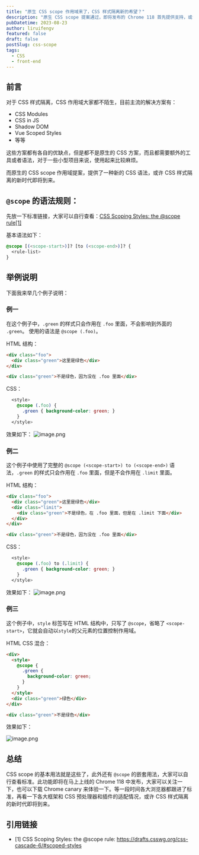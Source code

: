 ```yaml
---
title: "原生 CSS scope 作用域来了，CSS 样式隔离新的希望？"
description: "原生 CSS scope 提案通过，即将发布的 Chrome 118 首先提供支持，或许 CSS 样式隔离的新时代即将到来。"
pubDatetime: 2023-08-23
author: liruifengv
featured: false
draft: false
postSlug: css-scope
tags:
  - CSS
  - front-end
---
```


## 前言

对于 CSS 样式隔离，CSS 作用域大家都不陌生，目前主流的解决方案有：

- CSS Modules
- CSS in JS
- Shadow DOM
- Vue Scoped Styles
- 等等

这些方案都有各自的优缺点，但是都不是原生的 CSS 方案，而且都需要额外的工具或者语法，对于一些小型项目来说，使用起来比较麻烦。

而原生的 CSS scope 作用域提案，提供了一种新的 CSS 语法，或许 CSS 样式隔离的新时代即将到来。

## `@scope` 的语法规则：

先放一下标准链接，大家可以自行查看：[CSS Scoping Styles: the @scope rule[1]](https://drafts.csswg.org/css-cascade-6/#scoped-styles)

基本语法如下：

```css
@scope [(<scope-start>)]? [to (<scope-end>)]? {
  <rule-list>
}
```

## 举例说明

下面我来举几个例子说明：

### 例一

在这个例子中，`.green` 的样式只会作用在 `.foo` 里面，不会影响到外面的 `.green`。
使用的语法是 `@scope (.foo)`。

HTML 结构：

```html
<div class="foo">
  <div class="green">这里是绿色</div>
</div>

<div class="green">不是绿色，因为没在 .foo 里面</div>
```

CSS：

```css
  <style>
    @scope (.foo) {
      .green { background-color: green; }
    }
  </style>
```

效果如下：
![image.png](https://bucket.liruifengv.com/css-scope/p1.png)

### 例二

这个例子中使用了完整的 `@scope (<scope-start>) to (<scope-end>)` 语法，`.green` 的样式只会作用在 `.foo` 里面，但是不会作用在 `.limit` 里面。

HTML 结构：

```html
<div class="foo">
  <div class="green">这里是绿色</div>
  <div class="limit">
    <div class="green">不是绿色，在 .foo 里面，但是在 .limit 下面</div>
  </div>
</div>

<div class="green">不是绿色，因为没在 .foo 里面</div>
```

CSS：

```css
  <style>
    @scope (.foo) to (.limit) {
      .green { background-color: green; }
    }
  </style>
```

效果如下：
![image.png](https://bucket.liruifengv.com/css-scope/p2.png)

### 例三

这个例子中，`style` 标签写在 HTML 结构中，只写了 `@scope`，省略了 `<scope-start>`，它就会自动以`style`的父元素的位置控制作用域。

HTML CSS 混合：

```html
<div>
  <style>
    @scope {
      .green {
        background-color: green;
      }
    }
  </style>
  <div class="green">绿色</div>
</div>

<div class="green">不是绿色</div>
```

效果如下：

![image.png](https://bucket.liruifengv.com/css-scope/p3.png)

## 总结

CSS scope 的基本用法就是这些了，此外还有 `@scope` 的嵌套用法，大家可以自行查看标准。此功能即将在马上上线的 Chrome 118 中发布，大家可以关注一下，也可以下载 Chrome canary 来体验一下。等一段时间各大浏览器都跟进了标准，再看一下各大框架和 CSS 预处理器和插件的适配情况，或许 CSS 样式隔离的新时代即将到来。

## 引用链接

- [1] CSS Scoping Styles: the @scope rule: https://drafts.csswg.org/css-cascade-6/#scoped-styles
